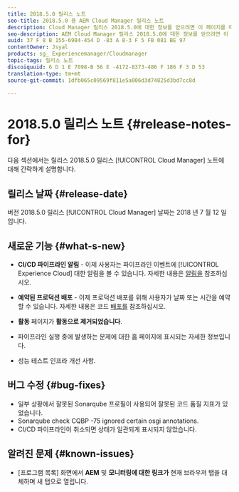 ```yaml
---
title: 2018.5.0 릴리스 노트
seo-title: 2018.5.0 용 AEM Cloud Manager 릴리스 노트
description: Cloud Manager 릴리스 2018.5.0에 대한 정보를 얻으려면 이 페이지를 따르십시오.
seo-description: AEM Cloud Manager 릴리스 2018.5.0에 대한 정보를 얻으려면 이 페이지를 따르십시오.
uuid: 37 F 8 B 155-6984-454 D -83 A 8-3 F 5 FB 081 BE 97
contentOwner: Jsyal
products: sg_ Experiencemanager/Cloudmanager
topic-tags: 릴리스 노트
discoiquuid: 6 D 1 E 7098-B 56 E -4172-8373-486 F 186 F 3 D 53
translation-type: tm+mt
source-git-commit: 1dfb065c09569f811e5a006d3d74825d3bd7cc8d

---
```



# 2018.5.0 릴리스 노트 {#release-notes-for}

다음 섹션에서는 릴리스 2018.5.0 릴리스 [!UICONTROL Cloud Manager] 노트에 대해 간략하게 설명합니다.

## 릴리스 날짜 {#release-date}

버전 2018.5.0 릴리스 [!UICONTROL Cloud Manager] 날짜는 2018 년 7 월 12 일입니다.

## 새로운 기능 {#what-s-new}

* **CI/CD 파이프라인 알림** - 이제 사용자는 파이프라인 이벤트에 [!UICONTROL Experience Cloud] 대한 알림을 볼 수 있습니다. 자세한 내용은 [알림을](notifications.md) 참조하십시오.

* **예약된 프로덕션 배포** - 이제 프로덕션 배포를 위해 사용자가 날짜 또는 시간을 예약할 수 있습니다. 자세한 내용은 코드 [배포를](deploying-code.md) 참조하십시오.

* **활동** 페이지가 **활동으로 제거되었습니다**.

* 파이프라인 실행 중에 발생하는 문제에 대한 홈 페이지에 표시되는 자세한 정보입니다.
* 성능 테스트 인프라 개선 사항.

## 버그 수정 {#bug-fixes}

* 일부 상황에서 잘못된 Sonarqube 프로필이 사용되어 잘못된 코드 품질 지표가 있었습니다.
* Sonarqube check CQBP -75 ignored certain osgi annotations.
* CI/CD 파이프라인이 취소되면 상태가 일관되게 표시되지 않았습니다.

## 알려진 문제 {#known-issues}

* [프로그램 목록] 화면에서 **AEM** 및 **모니터링에 대한 링크가** 현재 브라우저 탭을 대체하며 새 탭으로 열립니다.

